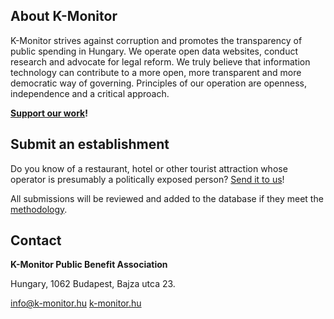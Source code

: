 <section>

# About K-Monitor

K-Monitor strives against corruption and promotes the transparency of public spending in Hungary. We operate open data websites, conduct research and advocate for legal reform. We truly believe that information technology can contribute to a more open, more transparent and more democratic way of governing.
Principles of our operation are openness, independence and a critical approach.

**[Support our work](https://k-monitor.hu/support)!**

</section>

<section>

## Submit an establishment

Do you know of a restaurant, hotel or other tourist attraction whose operator is presumably a politically exposed person? [Send it to us](info@k-monitor.hu)!

All submissions will be reviewed and added to the database if they meet the [methodology](/about).
</section>

<section>

## Contact

**K-Monitor Public Benefit Association**

Hungary, 1062 Budapest, Bajza utca 23.

[info@k-monitor.hu](info@k-monitor.hu)&nbsp;[k-monitor.hu](https://k-monitor.hu/en)
</section>
